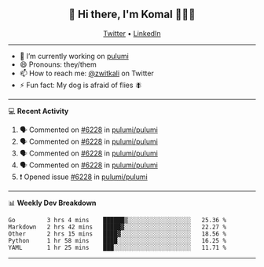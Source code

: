 <h2 align="center"> 👋 Hi there, I'm Komal 🧑🏾‍💻 </h2>
<p align="center">
    <a href="https://twitter.com/zwitkali">Twitter</a> •
    <a href="https://www.linkedin.com/in/komal-ali/">LinkedIn</a>
</p>

--------

- 🔭 I’m currently working on [pulumi](https://github.com/pulumi/pulumi)
- 😄 Pronouns: they/them
- 📫 How to reach me: [@zwitkali](https://twitter.com/zwitkali) on Twitter
- ⚡ Fun fact: My dog is afraid of flies 🪰

--------
💻 **Recent Activity**

<!--START_SECTION:activity-->
1. 🗣 Commented on [#6228](https://github.com/pulumi/pulumi/issues/6228) in [pulumi/pulumi](https://github.com/pulumi/pulumi)
2. 🗣 Commented on [#6228](https://github.com/pulumi/pulumi/issues/6228) in [pulumi/pulumi](https://github.com/pulumi/pulumi)
3. 🗣 Commented on [#6228](https://github.com/pulumi/pulumi/issues/6228) in [pulumi/pulumi](https://github.com/pulumi/pulumi)
4. 🗣 Commented on [#6228](https://github.com/pulumi/pulumi/issues/6228) in [pulumi/pulumi](https://github.com/pulumi/pulumi)
5. ❗️ Opened issue [#6228](https://github.com/pulumi/pulumi/issues/6228) in [pulumi/pulumi](https://github.com/pulumi/pulumi)
<!--END_SECTION:activity-->

--------

📊 **Weekly Dev Breakdown**
<!--START_SECTION:waka-->
```text
Go         3 hrs 4 mins    ██████▒░░░░░░░░░░░░░░░░░░   25.36 % 
Markdown   2 hrs 42 mins   █████▓░░░░░░░░░░░░░░░░░░░   22.27 % 
Other      2 hrs 15 mins   ████▓░░░░░░░░░░░░░░░░░░░░   18.56 % 
Python     1 hr 58 mins    ████░░░░░░░░░░░░░░░░░░░░░   16.25 % 
YAML       1 hr 25 mins    ███░░░░░░░░░░░░░░░░░░░░░░   11.71 % 
```
<!--END_SECTION:waka-->

--------
